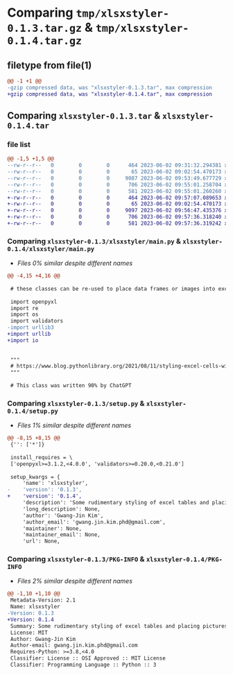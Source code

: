 # Comparing `tmp/xlsxstyler-0.1.3.tar.gz` & `tmp/xlsxstyler-0.1.4.tar.gz`

## filetype from file(1)

```diff
@@ -1 +1 @@
-gzip compressed data, was "xlsxstyler-0.1.3.tar", max compression
+gzip compressed data, was "xlsxstyler-0.1.4.tar", max compression
```

## Comparing `xlsxstyler-0.1.3.tar` & `xlsxstyler-0.1.4.tar`

### file list

```diff
@@ -1,5 +1,5 @@
--rw-r--r--   0        0        0      464 2023-06-02 09:31:32.294381 xlsxstyler-0.1.3/pyproject.toml
--rw-r--r--   0        0        0       65 2023-06-02 09:02:54.470173 xlsxstyler-0.1.3/xlsxstyler/__init__.py
--rw-r--r--   0        0        0     9087 2023-06-02 09:53:49.677729 xlsxstyler-0.1.3/xlsxstyler/main.py
--rw-r--r--   0        0        0      706 2023-06-02 09:55:01.258704 xlsxstyler-0.1.3/setup.py
--rw-r--r--   0        0        0      581 2023-06-02 09:55:01.260260 xlsxstyler-0.1.3/PKG-INFO
+-rw-r--r--   0        0        0      464 2023-06-02 09:57:07.089653 xlsxstyler-0.1.4/pyproject.toml
+-rw-r--r--   0        0        0       65 2023-06-02 09:02:54.470173 xlsxstyler-0.1.4/xlsxstyler/__init__.py
+-rw-r--r--   0        0        0     9097 2023-06-02 09:56:47.435376 xlsxstyler-0.1.4/xlsxstyler/main.py
+-rw-r--r--   0        0        0      706 2023-06-02 09:57:36.318240 xlsxstyler-0.1.4/setup.py
+-rw-r--r--   0        0        0      581 2023-06-02 09:57:36.319242 xlsxstyler-0.1.4/PKG-INFO
```

### Comparing `xlsxstyler-0.1.3/xlsxstyler/main.py` & `xlsxstyler-0.1.4/xlsxstyler/main.py`

 * *Files 0% similar despite different names*

```diff
@@ -4,15 +4,16 @@
 
 # these classes can be re-used to place data frames or images into excel sheets
 
 import openpyxl
 import re
 import os
 import validators
-import urllib3
+import urllib
+import io
 
 
 """
 # https://www.blog.pythonlibrary.org/2021/08/11/styling-excel-cells-with-openpyxl-and-python/
 """
 
 # This class was written 90% by ChatGPT
```

### Comparing `xlsxstyler-0.1.3/setup.py` & `xlsxstyler-0.1.4/setup.py`

 * *Files 1% similar despite different names*

```diff
@@ -8,15 +8,15 @@
 {'': ['*']}
 
 install_requires = \
 ['openpyxl>=3.1.2,<4.0.0', 'validators>=0.20.0,<0.21.0']
 
 setup_kwargs = {
     'name': 'xlsxstyler',
-    'version': '0.1.3',
+    'version': '0.1.4',
     'description': 'Some rudimentary styling of excel tables and placing pictures using openpyxl',
     'long_description': None,
     'author': 'Gwang-Jin Kim',
     'author_email': 'gwang.jin.kim.phd@gmail.com',
     'maintainer': None,
     'maintainer_email': None,
     'url': None,
```

### Comparing `xlsxstyler-0.1.3/PKG-INFO` & `xlsxstyler-0.1.4/PKG-INFO`

 * *Files 2% similar despite different names*

```diff
@@ -1,10 +1,10 @@
 Metadata-Version: 2.1
 Name: xlsxstyler
-Version: 0.1.3
+Version: 0.1.4
 Summary: Some rudimentary styling of excel tables and placing pictures using openpyxl
 License: MIT
 Author: Gwang-Jin Kim
 Author-email: gwang.jin.kim.phd@gmail.com
 Requires-Python: >=3.8,<4.0
 Classifier: License :: OSI Approved :: MIT License
 Classifier: Programming Language :: Python :: 3
```

